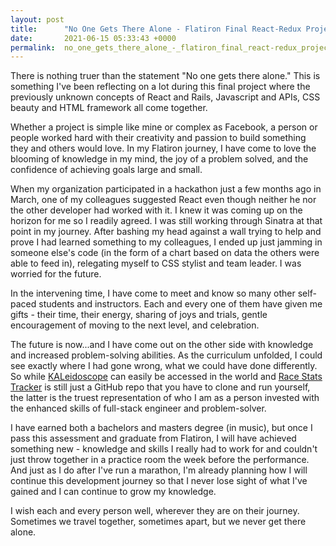 ```yaml
---
layout: post
title:      "No One Gets There Alone - Flatiron Final React-Redux Project"
date:       2021-06-15 05:33:43 +0000
permalink:  no_one_gets_there_alone_-_flatiron_final_react-redux_project
---
```



There is nothing truer than the statement "No one gets there alone." This is something I've been reflecting on a lot during this final project where the previously unknown concepts of React and Rails, Javascript and APIs, CSS beauty and HTML framework all come together.

Whether a project is simple like mine or complex as Facebook, a person or people worked hard with their creativity and passion to build something they and others would love. In my Flatiron journey, I have come to love the blooming of knowledge in my mind, the joy of a problem solved, and the confidence of achieving goals large and small.

When my organization participated in a hackathon just a few months ago in March, one of my colleagues suggested React even though neither he nor the other developer had worked with it. I knew it was coming up on the horizon for me so I readily agreed. I was still working through Sinatra at that point in my journey. After bashing my head against a wall trying to help and prove I had learned something to my colleagues, I ended up just jamming in someone else's code (in the form of a chart based on data the others were able to feed in), relegating myself to CSS stylist and team leader. I was worried for the future.

In the intervening time, I have come to meet and know so many other self-paced students and instructors. Each and every one of them have given me gifts - their time, their energy, sharing of joys and trials, gentle encouragement of moving to the next level, and celebration.

The future is now...and I have come out on the other side with knowledge and increased problem-solving abilities. As the curriculum unfolded, I could see exactly where I had gone wrong, what we could have done differently. So while [KALeidoscope](https://ether-cal-htg2021.netlify.app/) can easily be accessed in the world and [Race Stats Tracker](https://github.com/kristenkinnearohlmann/race-stats-tracker) is still just a GitHub repo that you have to clone and run yourself, the latter is the truest representation of who I am as a person invested with the enhanced skills of full-stack engineer and problem-solver.

I have earned both a bachelors and masters degree (in music), but once I pass this assessment and graduate from Flatiron, I will have achieved something new - knowledge and skills I really had to work for and couldn't just throw together in a practice room the week before the performance. And just as I do after I've run a marathon, I'm already planning how I will continue this development journey so that I never lose sight of what I've gained and I can continue to grow my knowledge.

I wish each and every person well, wherever they are on their journey. Sometimes we travel together, sometimes apart, but we never get there alone.
